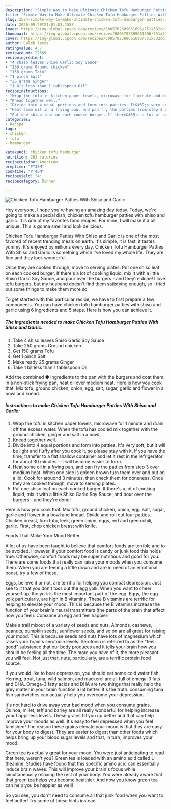 ```yaml
---
description: "Simple Way to Make Ultimate Chicken Tofu Hamburger Patties With Shiso and Garlic"
title: "Simple Way to Make Ultimate Chicken Tofu Hamburger Patties With Shiso and Garlic"
slug: 2524-simple-way-to-make-ultimate-chicken-tofu-hamburger-patties-with-shiso-and-garlic
date: 2020-09-20T21:01:01.158Z
image: https://img-global.cpcdn.com/recipes/6005702389661696/751x532cq70/chicken-tofu-hamburger-patties-with-shiso-and-garlic-recipe-main-photo.jpg
thumbnail: https://img-global.cpcdn.com/recipes/6005702389661696/751x532cq70/chicken-tofu-hamburger-patties-with-shiso-and-garlic-recipe-main-photo.jpg
cover: https://img-global.cpcdn.com/recipes/6005702389661696/751x532cq70/chicken-tofu-hamburger-patties-with-shiso-and-garlic-recipe-main-photo.jpg
author: Caleb Yates
ratingvalue: 4.7
reviewcount: 27589
recipeingredient:
- "4 shiso leaves Shiso Garlic Soy Sauce"
- "250 grams Ground chicken"
- "150 grams Tofu"
- "1 pinch Salt"
- "25 grams Ginger"
- "1 bit less than 1 tablespoon Oil"
recipeinstructions:
- "Wrap the tofu in kitchen paper towels, microwave for 1 minute and drain off the excess water. When the tofu has cooled mix together with the ground chicken, ginger and salt in a bowl."
- "Knead together well."
- "Divide into 4 equal portions and form into patties. It&#39;s very soft, but it will be light and fluffy after you cook it, so please stay with it. If you have the time, transfer to a flat shallow container and let it rest in the refrigerator for about 30 minutes - it will become easier to form."
- "Heat some oil in a frying pan, and pan fry the patties from step 3 over medium heat.  When one side is golden brown turn them over and put on a lid. Cook for arouond 3 minutes, then check them for doneness.  Once they are cooked through, move to serving plates."
- "Put one shiso leaf on each cooked burger. If there&#39;s a lot of cooking liquid, mix it with a little Shiso Garlic Soy Sauce, and pour over the burgers - and they&#39;re done!"
categories:
- Recipe
tags:
- chicken
- tofu
- hamburger

katakunci: chicken tofu hamburger 
nutrition: 283 calories
recipecuisine: American
preptime: "PT35M"
cooktime: "PT45M"
recipeyield: "4"
recipecategory: Dinner

---
```



![Chicken Tofu Hamburger Patties With Shiso and Garlic](https://img-global.cpcdn.com/recipes/6005702389661696/751x532cq70/chicken-tofu-hamburger-patties-with-shiso-and-garlic-recipe-main-photo.jpg)

Hey everyone, I hope you're having an amazing day today. Today, we're going to make a special dish, chicken tofu hamburger patties with shiso and garlic. It is one of my favorites food recipes. For mine, I will make it a bit unique. This is gonna smell and look delicious.

Chicken Tofu Hamburger Patties With Shiso and Garlic is one of the most favored of recent trending meals on earth. It's simple, it is fast, it tastes yummy. It's enjoyed by millions every day. Chicken Tofu Hamburger Patties With Shiso and Garlic is something which I've loved my whole life. They are fine and they look wonderful.

Once they are cooked through, move to serving plates. Put one shiso leaf on each cooked burger. If there&#39;s a lot of cooking liquid, mix it with a little Shiso Garlic Soy Sauce, and pour over the burgers - and they&#39;re done! I love tofu burgers, but my husband doesn&#39;t find them satisfying enough, so I tried out some things to make them more so.


To get started with this particular recipe, we have to first prepare a few components. You can have chicken tofu hamburger patties with shiso and garlic using 6 ingredients and 5 steps. Here is how you can achieve it.

<!--inarticleads1-->

##### The ingredients needed to make Chicken Tofu Hamburger Patties With Shiso and Garlic:

1. Take 4 shiso leaves Shiso Garlic Soy Sauce
1. Take 250 grams Ground chicken
1. Get 150 grams Tofu
1. Get 1 pinch Salt
1. Make ready 25 grams Ginger
1. Take 1 bit less than 1 tablespoon Oil


Add the combined ● ingredients to the pan with the burgers and coat them. In a non-stick frying pan, heat oil over medium heat. Here is how you cook that. Mix tofu, ground chicken, onion, egg, salt, sugar, garlic and flower in a bowl and knead. 

<!--inarticleads2-->

##### Instructions to make Chicken Tofu Hamburger Patties With Shiso and Garlic:

1. Wrap the tofu in kitchen paper towels, microwave for 1 minute and drain off the excess water. When the tofu has cooled mix together with the ground chicken, ginger and salt in a bowl.
1. Knead together well.
1. Divide into 4 equal portions and form into patties. It&#39;s very soft, but it will be light and fluffy after you cook it, so please stay with it. If you have the time, transfer to a flat shallow container and let it rest in the refrigerator for about 30 minutes - it will become easier to form.
1. Heat some oil in a frying pan, and pan fry the patties from step 3 over medium heat.  When one side is golden brown turn them over and put on a lid. Cook for arouond 3 minutes, then check them for doneness.  Once they are cooked through, move to serving plates.
1. Put one shiso leaf on each cooked burger. If there&#39;s a lot of cooking liquid, mix it with a little Shiso Garlic Soy Sauce, and pour over the burgers - and they&#39;re done!


Here is how you cook that. Mix tofu, ground chicken, onion, egg, salt, sugar, garlic and flower in a bowl and knead. Divide and roll out four patties. Chicken breast, firm tofu, leek, green onion, eggs, red and green chili, garlic. First, chop chicken breast with knife. 

Foods That Make Your Mood Better


A lot of us have been taught to believe that comfort foods are terrible and to be avoided. However, if your comfort food is candy or junk food this holds true. Otherwise, comfort foods may be super nutritious and good for you. There are some foods that really can raise your moods when you consume them. When you are feeling a little down and are in need of an emotional boost, try a few of these.

Eggs, believe it or not, are terrific for helping you combat depression. Just see to it that you don't toss out the egg yolk. When you want to cheer yourself up, the yolk is the most important part of the egg. Eggs, the egg yolk particularly, are high in B vitamins. These B vitamins are terrific for helping to elevate your mood. This is because the B vitamins increase the function of your brain's neural transmitters (the parts of the brain that affect how you feel). Consume an egg and feel happier!

Make a trail mixout of a variety of seeds and nuts. Almonds, cashews, peanuts, pumpkin seeds, sunflower seeds, and so on are all great for raising your mood. This is because seeds and nuts have lots of magnesium which raises your brain's serotonin levels. Serotonin is referred to as the "feel good" substance that our body produces and it tells your brain how you should be feeling all the time. The more you have of it, the more pleasant you will feel. Not just that, nuts, particularly, are a terrific protein food source.

If you would like to beat depression, you should eat some cold water fish. Herring, trout, tuna, wild salmon, and mackerel are all full of omega-3 fats and DHA. Omega-3 fatty acids and DHA are two things that really help the grey matter in your brain function a lot better. It's the truth: consuming tuna fish sandwiches can actually help you overcome your depression. 

It's not hard to drive away your bad mood when you consume grains. Quinoa, millet, teff and barley are all really wonderful for helping increase your happiness levels. These grains fill you up better and that can help improve your moods as well. It's easy to feel depressed when you feel famished! The reason these grains elevate your mood is that they are easy for your body to digest. They are easier to digest than other foods which helps bring up your blood sugar levels and that, in turn, improves your mood.

Green tea is actually great for your mood. You were just anticipating to read that here, weren't you? Green tea is loaded with an amino acid called L-theanine. Studies have found that this specific amino acid can essentially induce brain waves. This will improve your brain's focus while simultaneously relaxing the rest of your body. You were already aware that that green tea helps you become healthier. And now you know green tea can help you be happier as well!

So you see, you don't need to consume all that junk food when you want to feel better! Try  some  of  these  hints  instead.

